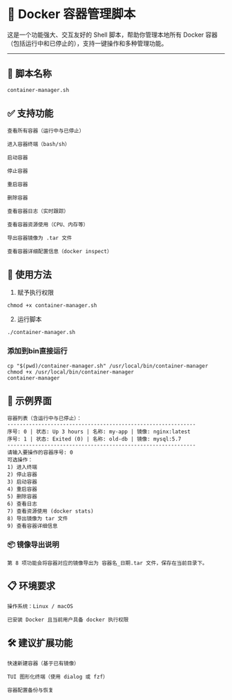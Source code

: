 # 🐳 Docker 容器管理脚本

这是一个功能强大、交互友好的 Shell 脚本，帮助你管理本地所有 Docker 容器（包括运行中和已停止的），支持一键操作和多种管理功能。

---

## 🔧 脚本名称

```bash
container-manager.sh
```
## ✅ 支持功能

    查看所有容器（运行中与已停止）

    进入容器终端（bash/sh）

    启动容器

    停止容器

    重启容器

    删除容器

    查看容器日志（实时跟踪）

    查看容器资源使用（CPU、内存等）

    导出容器镜像为 .tar 文件

    查看容器详细配置信息（docker inspect）

## 🚀 使用方法
1. 赋予执行权限

`chmod +x container-manager.sh`

2. 运行脚本

`./container-manager.sh`

### 添加到bin直接运行
```
cp "$(pwd)/container-manager.sh" /usr/local/bin/container-manager
chmod +x /usr/local/bin/container-manager
container-manager
```

## 🧠 示例界面

```
容器列表（含运行中与已停止）：
-------------------------------------------------------------
序号: 0 | 状态: Up 3 hours | 名称: my-app | 镜像: nginx:latest
序号: 1 | 状态: Exited (0) | 名称: old-db | 镜像: mysql:5.7
-------------------------------------------------------------
请输入要操作的容器序号: 0
可选操作：
1) 进入终端
2) 停止容器
3) 启动容器
4) 重启容器
5) 删除容器
6) 查看日志
7) 查看资源使用 (docker stats)
8) 导出镜像为 tar 文件
9) 查看容器详细信息
```
### 📦 镜像导出说明

    第 8 项功能会将容器对应的镜像导出为 容器名_日期.tar 文件，保存在当前目录下。

## 📋 环境要求

    操作系统：Linux / macOS

    已安装 Docker 且当前用户具备 docker 执行权限

## 🛠 建议扩展功能

    快速新建容器（基于已有镜像）

    TUI 图形化终端（使用 dialog 或 fzf）

    容器配置备份与恢复

